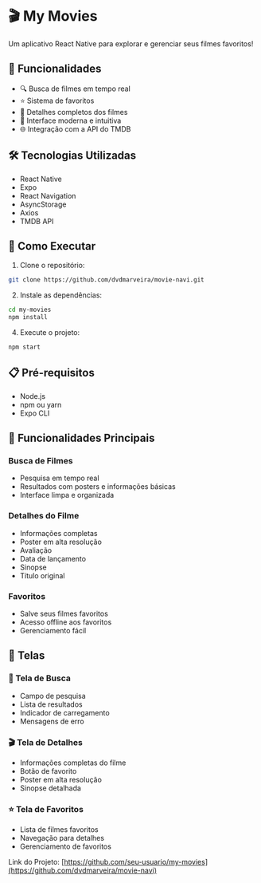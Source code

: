 # 🎬 My Movies

Um aplicativo React Native para explorar e gerenciar seus filmes favoritos!

## 📱 Funcionalidades

- 🔍 Busca de filmes em tempo real
- ⭐ Sistema de favoritos
- 🎯 Detalhes completos dos filmes
- 📱 Interface moderna e intuitiva
- 🌐 Integração com a API do TMDB

## 🛠️ Tecnologias Utilizadas

- React Native
- Expo
- React Navigation
- AsyncStorage
- Axios
- TMDB API

## 🚀 Como Executar

1. Clone o repositório:

```bash
git clone https://github.com/dvdmarveira/movie-navi.git
```

2. Instale as dependências:

```bash
cd my-movies
npm install
```

4. Execute o projeto:

```bash
npm start
```

## 📋 Pré-requisitos

- Node.js
- npm ou yarn
- Expo CLI

## 🎯 Funcionalidades Principais

### Busca de Filmes

- Pesquisa em tempo real
- Resultados com posters e informações básicas
- Interface limpa e organizada

### Detalhes do Filme

- Informações completas
- Poster em alta resolução
- Avaliação
- Data de lançamento
- Sinopse
- Título original

### Favoritos

- Salve seus filmes favoritos
- Acesso offline aos favoritos
- Gerenciamento fácil

## 📱 Telas

### 🎯 Tela de Busca

- Campo de pesquisa
- Lista de resultados
- Indicador de carregamento
- Mensagens de erro

### 🎬 Tela de Detalhes

- Informações completas do filme
- Botão de favorito
- Poster em alta resolução
- Sinopse detalhada

### ⭐ Tela de Favoritos

- Lista de filmes favoritos
- Navegação para detalhes
- Gerenciamento de favoritos

Link do Projeto: [https://github.com/seu-usuario/my-movies](https://github.com/dvdmarveira/movie-navi)
